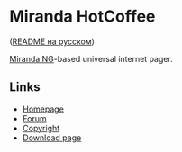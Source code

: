 # Miranda HotCoffee #

([README на русском](https://github.com/miranda-ng/HotCoffee/blob/master/README_RU.md))

[Miranda NG][1]-based universal internet pager.

## Links ##

- [Homepage](https://www.miranda-ng.org/hotcoffee/)
- [Forum](https://forum.miranda-ng.org/index.php?topic=45.50000#lastPost)
- [Copyright](https://www.miranda-ng.org/hotcoffee/licenses/)
- [Download page](https://www.miranda-ng.org/hotcoffee/downloads/)

[1]: https://www.miranda-ng.org/